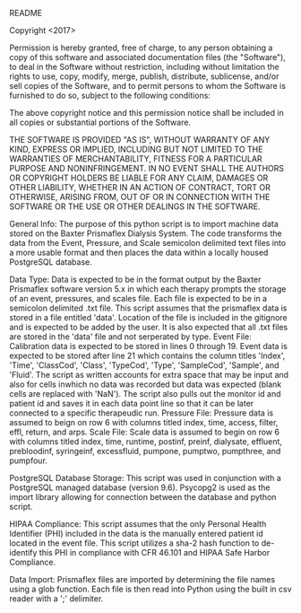 README

Copyright <2017> <Brysen Keith>

Permission is hereby granted, free of charge, to any person obtaining a copy of this software and associated documentation files (the "Software"), to deal in the Software without restriction, including without limitation the rights to use, copy, modify, merge, publish, distribute, sublicense, and/or sell copies of the Software, and to permit persons to whom the Software is furnished to do so, subject to the following conditions:

The above copyright notice and this permission notice shall be included in all copies or substantial portions of the Software.

THE SOFTWARE IS PROVIDED "AS IS", WITHOUT WARRANTY OF ANY KIND, EXPRESS OR IMPLIED, INCLUDING BUT NOT LIMITED TO THE WARRANTIES OF MERCHANTABILITY, FITNESS FOR A PARTICULAR PURPOSE AND NONINFRINGEMENT. IN NO EVENT SHALL THE AUTHORS OR COPYRIGHT HOLDERS BE LIABLE FOR ANY CLAIM, DAMAGES OR OTHER LIABILITY, WHETHER IN AN ACTION OF CONTRACT, TORT OR OTHERWISE, ARISING FROM, OUT OF OR IN CONNECTION WITH THE SOFTWARE OR THE USE OR OTHER DEALINGS IN THE SOFTWARE.

General Info:
The purpose of this python script is to import machine data stored on the Baxter Prismaflex Dialysis System. The code transforms the data from the Event, Pressure, and Scale semicolon delimited text files into a more usable format and then places the data within a locally housed PostgreSQL database. 

Data Type:
Data is expected to be in the format output by the Baxter Prismaflex software version 5.x in which each therapy prompts the storage of an event, pressures, and scales file. Each file is expected to be in a semicolon delimited .txt file. This script assumes that the prismaflex data is stored in a file entitled 'data'. Location of the file is included in the gitignore and is expected to be added by the user. It is also expected that all .txt files are stored in the 'data' file and not serperated by type. 
Event File: Calibration data is expected to be stored in lines 0 through 19. Event data is expected to be stored after line 21 which contains the column titles 'Index', 'Time',  'ClassCod', 'Class', 'TypeCod', 'Type', 'SampleCod', 'Sample', and 'Fluid'. The script as written accounts for extra space that may be input and also for cells inwhich no data was recorded but data was expected (blank cells are replaced with 'NaN'). The script also pulls out the monitor id and patient id and saves it in each data point line so that it can be later connected to a specific therapeudic run. 
Pressure File: Pressure data is assumed to beign on row 6 with columns titled index, time, access, filter, effl, return, and arps.
Scale File: Scale data is assumed to begin on row 6 with columns titled index, time, runtime, postinf, preinf, dialysate, effluent, prebloodinf, syringeinf, excessfluid, pumpone, pumptwo, pumpthree, and pumpfour.

PostgreSQL Database Storage:
This script was used in conjunction with a PostgreSQL managed database (version 9.6). Psycopg2 is used as the import library allowing for connection between the database and python script. 

HIPAA Compliance:
This script assumes that the only Personal Health Identifier (PHI) included in the data is the manually entered patient id located in the event file. This script utilizes a sha-2 hash function to de-identify this PHI in compliance with CFR 46.101 and HIPAA Safe Harbor Compliance. 

Data Import:
Prismaflex files are imported by determining the file names using a glob function. Each file is then read into Python using the built in csv reader with a ';' delimiter. 



